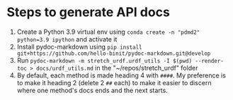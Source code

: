 # Steps to generate API docs

 1. Create a Python 3.9 virtual env using `conda create -n "pdmd2" python=3.9 ipython` and activate it
 1. Install pydoc-markdown using `pip install git+https://github.com/hello-binit/pydoc-markdown.git@develop`
 1. Run `pydoc-markdown -m stretch_urdf.urdf_utils -I $(pwd) --render-toc > docs/urdf_utils.md` in the "~/repos/stretch_urdf" folder
 1. By default, each method is made heading 4 with `####`. My preference is to make it heading 2 (delete 2 `##` each) to make it easier to discern where one method's docs ends and the next starts.
